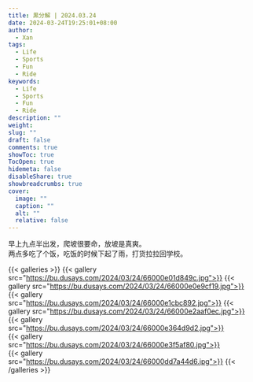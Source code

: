 ```yaml
---
title: 黒分解 | 2024.03.24
date: 2024-03-24T19:25:01+08:00
author:
  - Xan
tags:
  - Life
  - Sports
  - Fun
  - Ride
keywords:
  - Life
  - Sports
  - Fun
  - Ride
description: ""
weight: 
slug: ""
draft: false
comments: true
showToc: true
TocOpen: true
hidemeta: false
disableShare: true
showbreadcrumbs: true
cover:
  image: ""
  caption: ""
  alt: ""
  relative: false
---
```


早上九点半出发，爬坡很要命，放坡是真爽。  
两点多吃了个饭，吃饭的时候下起了雨，打货拉拉回学校。  

{{< galleries >}}
{{< gallery src="https://bu.dusays.com/2024/03/24/66000e01d849c.jpg">}}
{{< gallery src="https://bu.dusays.com/2024/03/24/66000e0e9cf19.jpg">}}
{{< gallery src="https://bu.dusays.com/2024/03/24/66000e1cbc892.jpg">}}
{{< gallery src="https://bu.dusays.com/2024/03/24/66000e2aaf0ec.jpg">}}  
{{< gallery src="https://bu.dusays.com/2024/03/24/66000e364d9d2.jpg">}}  
{{< gallery src="https://bu.dusays.com/2024/03/24/66000e3f5af80.jpg">}}  
{{< gallery src="https://bu.dusays.com/2024/03/24/66000dd7a44d6.jpg">}}
{{< /galleries >}}